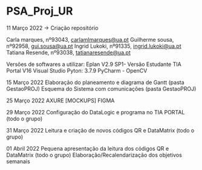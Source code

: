 # PSA_Proj_UR

11 Março 2022
-> Criação repositório

Carla marques, nº93043, carlamlmarques@ua.pt
Guilherme sousa, nº92958, gui.sousa@ua.pt
Ingrid Lukoki, nº91335, ingrid.lukoki@ua.pt
Tatiana Resende, nº93038, tatianaresende@ua.pt

Versões de softwares a utilizar:
Eplan V2.9 SP1- Versão Estudante
TIA Portal V16
Visual Studio
Pyton: 3.7.9
PyCharm - OpenCV

15 Março 2022
Elaboração do planeamento e diagrama de Gantt (pasta GestaoPROJ)
Esquema do Sistema com comunicações (pasta GestaoPROJ)


25 Março 2022
AXURE [MOCKUPS] 
FIGMA

29 Março 2022
Configuração do DataLogic e programa no TIA PORTAL (todo o grupo)

31 Março 2022
Leitura e criação de novos códigos QR e DataMatrix (todo o grupo)

01 Abril 2022
Pequena apresentação da leitura dos códigos QR e DataMatrix (todo o grupo)
Elaboração/Recalendarização dos objetivos semanais
